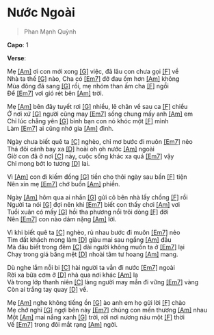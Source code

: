 # Nước Ngoài
> Phan Mạnh Quỳnh

**Capo**: 1   

**Verse**:   

Mẹ [[Am]]() ơi con mới xong [[G]]() việc, đã lâu con chưa gọi [[F]]() về   
Nhà ta thế [[G]]() nào, Cha có [[Em7]]() đỡ đau ốm hơn [[Am]]() không   
Mùa đông đã sang [[G]]() rồi, mẹ nhóm than ấm cha [[F]]() ngồi   
Để [[Em7]]() vơi gió rét bên [[Am]]() trời.   
   
Mẹ [[Am]]() bên đây tuyết rơi [[G]]() nhiều, lê chân về sau ca [[F]]() chiều   
Ở nơi xứ [[G]]() người cũng may [[Em7]]() sống chung mấy anh [[Am]]() em   
Chỉ lúc chẳng yên [[G]]() bình bạn con nó khóc một [[F]]() mình   
Làm [[Em7]]() ai cũng nhớ gia [[Am]]() đình.   
   
Ngày chưa biết quê ta [[C]]() nghèo, chỉ mơ bước đi muôn [[Em7]]() nẻo   
Thả đôi cánh bay xa [[D]]() hoài oh oh nước [[Am]]() ngoài   
Giờ con đã ở nơi [[C]]() này, cuộc sống khác xa quá [[Em7]]() vậy   
Chỉ mong bớt lo tương [[D]]() lai.   
   
Vì [[Am]]() con đi kiếm đồng [[G]]() tiền cho thôi ngày sau bần [[F]]() tiện   
Nên xin mẹ [[Em7]]() chớ buồn [[Am]]() phiền.   
   
Ngày [[Am]]() hôm qua ai nhắn [[G]]() gửi cô bên nhà lấy chồng [[F]]() rồi   
Người ta nói [[G]]() đợi nên khi [[Em7]]() biết con thấy chơi [[Am]]() vơi   
Tuổi xuân có mấy [[G]]() hồi tha phương nổi trôi dòng [[F]]() đời   
Nên [[Em7]]() con nào dám nặng [[Am]]() lời.   
   
Vì khi biết quê ta [[C]]() nghèo, rủ nhau bước đi muôn [[Em7]]() nẻo   
Tìm đất khách mong làm [[D]]() giàu mai sau ngẩng [[Am]]() đầu   
Mà đâu biết trong đêm [[C]]() dài người không muốn ta ở [[Em7]]() lại   
Chạy trong giá băng mệt [[D]]() nhoài tâm tư hoang [[Am]]() mang.   
   
Dù nghe lắm nỗi bi [[C]]() hài người ta vẫn đi nước [[Em7]]() ngoài   
Rời xa bữa cơm ở [[D]]() nhà qua nơi khác [[Am]]() lạ   
Và trong lớp thanh niên [[C]]() làng người may mắn đi vững [[Em7]]() vàng   
Còn ai trắng tay quay [[D]]() về.   
   
Mẹ [[Am]]() nghe không tiếng ồn [[G]]() ào anh em họ gửi lời [[F]]() chào  
Mẹ chớ nghĩ [[G]]() ngợi bên này [[Em7]]() chúng con mến thương [[Am]]() nhau   
Một [[Am]]() mai nắng xanh [[G]]() trời, rời nơi nương náu một [[F]]() thời   
Về [[Em7]]() trong đôi mắt rạng [[Am]]() ngời.   
